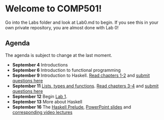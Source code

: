 # Welcome to COMP501!

Go into the Labs folder and look at Lab0.md to begin.
If you see this in your own private repository, you are almost done with Lab 0!

## Agenda

The agenda is subject to change at the last moment.

* **September 4** Introductions
* **September 6** Introduction to functional programming
* **September 9** Introduction to Haskell. [Read chapters 1-2](http://book.realworldhaskell.org/read/) and [submit questions here](https://docs.google.com/forms/d/1p7dL8gbGnGX9KOhN6rp3dxYLXRfjMzThL-VsLxjqj_Q/viewform)
* **September 11** [Lists, types and functions](https://github.com/lawrancej/COMP501/blob/master/InClass/HaskellBackground.md). [Read chapters 3-4](http://book.realworldhaskell.org/read/) and [submit questions here](https://docs.google.com/forms/d/1p7dL8gbGnGX9KOhN6rp3dxYLXRfjMzThL-VsLxjqj_Q/viewform)
* **September 12** Begin [Lab 1](https://github.com/lawrancej/COMP501/blob/master/Labs/Lab1.md).
* **September 13** More about Haskell
* **September 16** The [Haskell Prelude](http://www.haskell.org/onlinereport/standard-prelude.html), [PowerPoint slides](http://www.cs.nott.ac.uk/~gmh/book.html) and [corresponding video lectures](http://channel9.msdn.com/Series/C9-Lectures-Erik-Meijer-Functional-Programming-Fundamentals/Lecture-Series-Erik-Meijer-Functional-Programming-Fundamentals-Chapter-1)